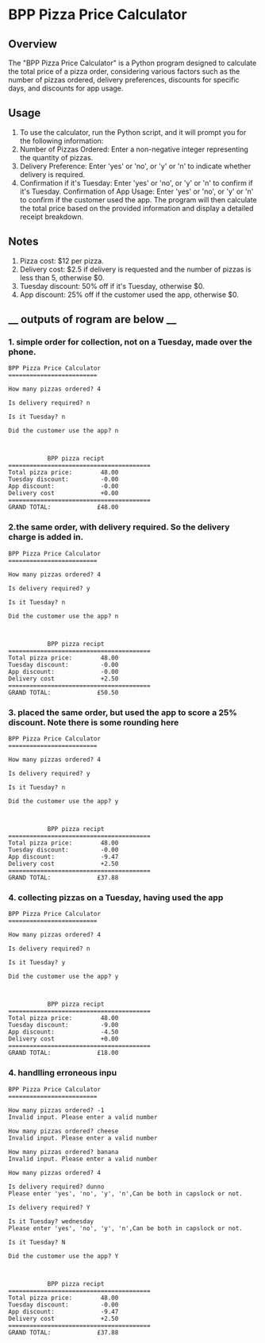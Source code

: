 # __BPP Pizza Price Calculator__



## __Overview__

The "BPP Pizza Price Calculator" is a Python program designed to calculate the total price of a pizza order, considering various factors such as the number of pizzas ordered, delivery preferences, discounts for specific days, and discounts for app usage.


## __Usage__
1. To use the calculator, run the Python script, and it will prompt you for the following information:
2. Number of Pizzas Ordered: Enter a non-negative integer representing the quantity of pizzas.
3. Delivery Preference: Enter 'yes' or 'no', or 'y' or 'n' to indicate whether delivery is required.
4. Confirmation if it's Tuesday: Enter 'yes' or 'no', or 'y' or 'n' to confirm if it's Tuesday.
Confirmation of App Usage: Enter 'yes' or 'no', or 'y' or 'n' to confirm if the customer used the app.
The program will then calculate the total price based on the provided information and display a detailed receipt breakdown.

## __Notes__
1. Pizza cost: $12 per pizza.
2. Delivery cost: $2.5 if delivery is requested and the number of pizzas is less than 5, otherwise $0.
3. Tuesday discount: 50% off if it's Tuesday, otherwise $0.
4. App discount: 25% off if the customer used the app, otherwise $0.

## __ outputs of rogram are below __

### 1.  simple order for collection, not on a Tuesday, made over the phone.
```
BPP Pizza Price Calculator
=========================

How many pizzas ordered? 4

Is delivery required? n

Is it Tuesday? n

Did the customer use the app? n



           BPP pizza recipt
========================================
Total pizza price:        48.00 
Tuesday discount:         -0.00 
App discount:             -0.00 
Delivery cost             +0.00 
========================================
GRAND TOTAL:             £48.00
```

### 2.the same order, with delivery required. So the delivery charge is added in.
```
BPP Pizza Price Calculator
=========================

How many pizzas ordered? 4

Is delivery required? y

Is it Tuesday? n

Did the customer use the app? n



           BPP pizza recipt
========================================
Total pizza price:        48.00
Tuesday discount:         -0.00
App discount:             -0.00
Delivery cost             +2.50
========================================
GRAND TOTAL:             £50.50
```

### 3.  placed the same order, but used the app to score a 25% discount. Note there is some rounding here
```
BPP Pizza Price Calculator
=========================

How many pizzas ordered? 4

Is delivery required? y

Is it Tuesday? n

Did the customer use the app? y



           BPP pizza recipt
========================================
Total pizza price:        48.00
Tuesday discount:         -0.00
App discount:             -9.47
Delivery cost             +2.50
========================================
GRAND TOTAL:             £37.88
```

### 4. collecting pizzas on a Tuesday, having used the app
```
BPP Pizza Price Calculator
=========================

How many pizzas ordered? 4

Is delivery required? n

Is it Tuesday? y

Did the customer use the app? y



           BPP pizza recipt
========================================
Total pizza price:        48.00
Tuesday discount:         -9.00
App discount:             -4.50
Delivery cost             +0.00
========================================
GRAND TOTAL:             £18.00
```

### 4.  handlling erroneous inpu
```
BPP Pizza Price Calculator
=========================

How many pizzas ordered? -1
Invalid input. Please enter a valid number

How many pizzas ordered? cheese
Invalid input. Please enter a valid number

How many pizzas ordered? banana
Invalid input. Please enter a valid number

How many pizzas ordered? 4

Is delivery required? dunno
Please enter 'yes', 'no', 'y', 'n',Can be both in capslock or not.

Is delivery required? Y

Is it Tuesday? wednesday
Please enter 'yes', 'no', 'y', 'n',Can be both in capslock or not.

Is it Tuesday? N

Did the customer use the app? Y



           BPP pizza recipt
========================================
Total pizza price:        48.00
Tuesday discount:         -0.00
App discount:             -9.47
Delivery cost             +2.50
========================================
GRAND TOTAL:             £37.88
```





